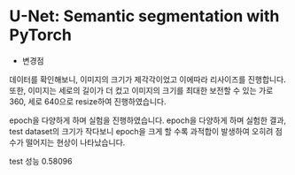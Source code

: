 # U-Net: Semantic segmentation with PyTorch

- 변경점


데이터를 확인해보니, 이미지의 크기가 제각각이었고 이에따라 리사이즈를 진행합니다. 또한, 이미지는 세로의 길이가 더 컸고 이미지의 크기를 최대한 보전할 수 있는 가로 360, 세로 640으로 resize하여 진행하였습니다. 

epoch을 다양하게 하며 실험을 진행하였습니다.
epoch을 다양하게 하며 실험한 결과, test dataset의 크기가 작다보니 epoch을 크게 할 수록 과적합이 발생하여 오히려 점수가 떨어지는 현상이 나타났습니다.


test 성능 0.58096
